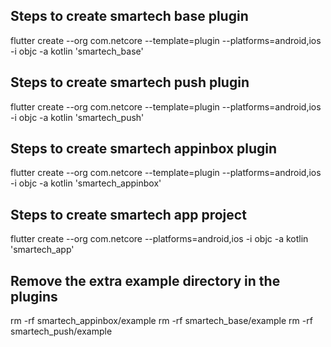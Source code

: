 
## Steps to create smartech base plugin
flutter create --org com.netcore --template=plugin --platforms=android,ios -i objc -a kotlin 'smartech_base'

## Steps to create smartech push plugin
flutter create --org com.netcore --template=plugin --platforms=android,ios -i objc -a kotlin 'smartech_push'

## Steps to create smartech appinbox plugin
flutter create --org com.netcore --template=plugin --platforms=android,ios -i objc -a kotlin 'smartech_appinbox'

## Steps to create smartech app project
flutter create --org com.netcore --platforms=android,ios -i objc -a kotlin 'smartech_app'

## Remove the extra example directory in the plugins
rm -rf smartech_appinbox/example
rm -rf smartech_base/example
rm -rf smartech_push/example